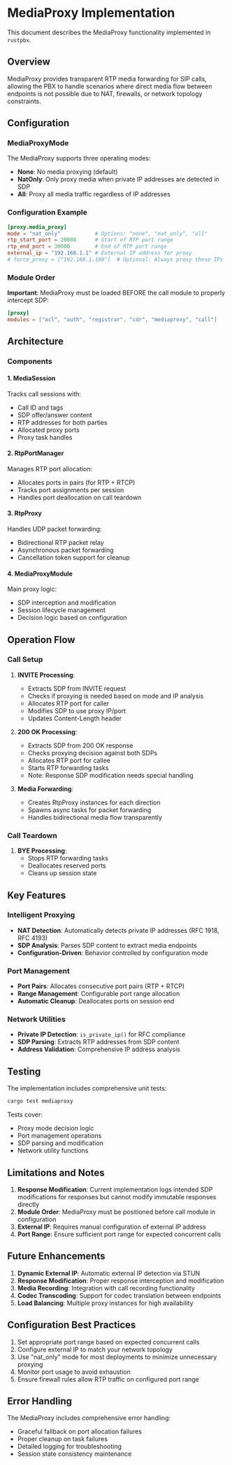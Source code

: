 # MediaProxy Implementation

This document describes the MediaProxy functionality implemented in `rustpbx`.

## Overview

MediaProxy provides transparent RTP media forwarding for SIP calls, allowing the PBX to handle scenarios where direct media flow between endpoints is not possible due to NAT, firewalls, or network topology constraints.

## Configuration

### MediaProxyMode

The MediaProxy supports three operating modes:

- **None**: No media proxying (default)
- **NatOnly**: Only proxy media when private IP addresses are detected in SDP
- **All**: Proxy all media traffic regardless of IP addresses

### Configuration Example

```toml
[proxy.media_proxy]
mode = "nat_only"           # Options: "none", "nat_only", "all"
rtp_start_port = 20000      # Start of RTP port range
rtp_end_port = 30000        # End of RTP port range
external_ip = "192.168.1.1" # External IP address for proxy
# force_proxy = ["192.168.1.100"]  # Optional: Always proxy these IPs
```

### Module Order

**Important**: MediaProxy must be loaded BEFORE the call module to properly intercept SDP:

```toml
[proxy]
modules = ["acl", "auth", "registrar", "cdr", "mediaproxy", "call"]
```

## Architecture

### Components

#### 1. MediaSession
Tracks call sessions with:
- Call ID and tags
- SDP offer/answer content  
- RTP addresses for both parties
- Allocated proxy ports
- Proxy task handles

#### 2. RtpPortManager
Manages RTP port allocation:
- Allocates ports in pairs (for RTP + RTCP)
- Tracks port assignments per session
- Handles port deallocation on call teardown

#### 3. RtpProxy  
Handles UDP packet forwarding:
- Bidirectional RTP packet relay
- Asynchronous packet forwarding
- Cancellation token support for cleanup

#### 4. MediaProxyModule
Main proxy logic:
- SDP interception and modification
- Session lifecycle management
- Decision logic based on configuration

## Operation Flow

### Call Setup

1. **INVITE Processing**:
   - Extracts SDP from INVITE request
   - Checks if proxying is needed based on mode and IP analysis
   - Allocates RTP port for caller
   - Modifies SDP to use proxy IP/port
   - Updates Content-Length header

2. **200 OK Processing**:
   - Extracts SDP from 200 OK response
   - Checks proxying decision against both SDPs
   - Allocates RTP port for callee  
   - Starts RTP forwarding tasks
   - Note: Response SDP modification needs special handling

3. **Media Forwarding**:
   - Creates RtpProxy instances for each direction
   - Spawns async tasks for packet forwarding
   - Handles bidirectional media flow transparently

### Call Teardown

1. **BYE Processing**:
   - Stops RTP forwarding tasks
   - Deallocates reserved ports
   - Cleans up session state

## Key Features

### Intelligent Proxying
- **NAT Detection**: Automatically detects private IP addresses (RFC 1918, RFC 4193)
- **SDP Analysis**: Parses SDP content to extract media endpoints  
- **Configuration-Driven**: Behavior controlled by configuration mode

### Port Management
- **Port Pairs**: Allocates consecutive port pairs (RTP + RTCP)
- **Range Management**: Configurable port range allocation
- **Automatic Cleanup**: Deallocates ports on session end

### Network Utilities
- **Private IP Detection**: `is_private_ip()` for RFC compliance
- **SDP Parsing**: Extracts RTP addresses from SDP content
- **Address Validation**: Comprehensive IP address analysis

## Testing

The implementation includes comprehensive unit tests:

```bash
cargo test mediaproxy
```

Tests cover:
- Proxy mode decision logic
- Port management operations  
- SDP parsing and modification
- Network utility functions

## Limitations and Notes

1. **Response Modification**: Current implementation logs intended SDP modifications for responses but cannot modify immutable responses directly
2. **Module Order**: MediaProxy must be positioned before call module in configuration
3. **External IP**: Requires manual configuration of external IP address
4. **Port Range**: Ensure sufficient port range for expected concurrent calls

## Future Enhancements

1. **Dynamic External IP**: Automatic external IP detection via STUN
2. **Response Modification**: Proper response interception and modification
3. **Media Recording**: Integration with call recording functionality
4. **Codec Transcoding**: Support for codec translation between endpoints
5. **Load Balancing**: Multiple proxy instances for high availability

## Configuration Best Practices

1. Set appropriate port range based on expected concurrent calls
2. Configure external IP to match your network topology
3. Use "nat_only" mode for most deployments to minimize unnecessary proxying
4. Monitor port usage to avoid exhaustion
5. Ensure firewall rules allow RTP traffic on configured port range

## Error Handling

The MediaProxy includes comprehensive error handling:
- Graceful fallback on port allocation failures
- Proper cleanup on task failures
- Detailed logging for troubleshooting
- Session state consistency maintenance 